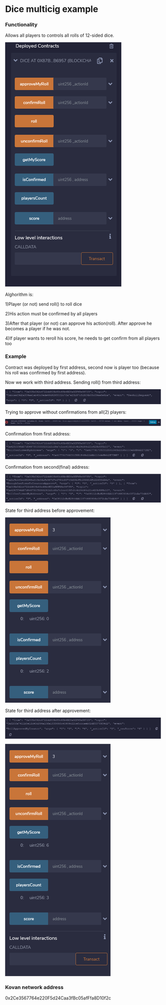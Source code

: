 # Dice multicig example

### Functionality

Allows all players to controls all rolls of 12-sided dice.

![](screenshots/1.png)


Alghorithm is:
  
  1)Player (or not) send roll() to roll dice
  
  2)His action must be confirmed by all players
  
  3)After that player (or not) can approve his action(roll). After approve he becomes a player if he was not.
  
  4)If player wants to reroll his score, he needs to get confirm from all players too

### Example

Contract was deployed by first address, second now is player too (because his roll was confirmed by first address).

Now we work with third address. Sending roll() from third address:

![](screenshots/2.png)

Trying to approve without confirmations from all(2) players:

![](screenshots/3.png)

Confirmation from first address:

![](screenshots/4.png)

Confirmation from second(final) address:

![](screenshots/5.png)

State for third address before approvement:

![](screenshots/6.png)

State for third address after approvement:

![](screenshots/7.png)

![](screenshots/8.png)

### Kovan network address
0x2Ce3567764e220F5d24Caa3fBc05afFfa8D10f2c




